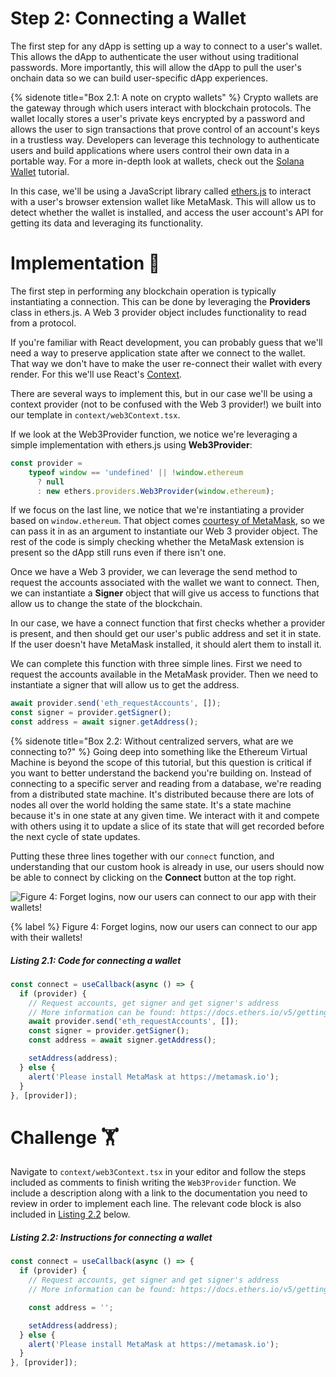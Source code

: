 # Step 2: Connecting a Wallet

The first step for any dApp is setting up a way to connect to a user's wallet. This allows the dApp to authenticate the user without using traditional passwords. More importantly, this will allow the dApp to pull the user's onchain data so we can build user-specific dApp experiences.

{% sidenote title="Box 2.1: A note on crypto wallets" %}
Crypto wallets are the gateway through which users interact with blockchain protocols. The wallet locally stores a user's private keys encrypted by a password and allows the user to sign transactions that prove control of an account's keys in a trustless way. Developers can leverage this technology to authenticate users and build applications where users control their own data in a portable way. For a more in-depth look at wallets, check out the [Solana Wallet](https://learn.figment.io/tutorials/solana-wallet-intro) tutorial.

In this case, we'll be using a JavaScript library called [ethers.js](https://docs.ethers.io/) to interact with a user's browser extension wallet like MetaMask. This will allow us to detect whether the wallet is installed, and access the user account's API for getting its data and leveraging its functionality.

# Implementation 🧩

The first step in performing any blockchain operation is typically instantiating a connection. This can be done by leveraging the **Providers** class in ethers.js. A Web 3 provider object includes functionality to read from a protocol.

If you're familiar with React development, you can probably guess that we'll need a way to preserve application state after we connect to the wallet. That way we don't have to make the user re-connect their wallet with every render. For this we'll use React's [Context](https://reactjs.org/docs/context.html).

There are several ways to implement this, but in our case we'll be using a context provider (not to be confused with the Web 3 provider!) we built into our template in `context/web3Context.tsx`. 

If we look at the Web3Provider function, we notice we're leveraging a simple implementation with ethers.js using **Web3Provider**:

```javascript
const provider =
    typeof window == 'undefined' || !window.ethereum
      ? null
      : new ethers.providers.Web3Provider(window.ethereum);
```

If we focus on the last line, we notice that we're instantiating a provider based on `window.ethereum`. That object comes [courtesy of MetaMask](https://docs.metamask.io/guide/ethereum-provider.html), so we can pass it in as an argument to instantiate our Web 3 provider object. The rest of the code is simply checking whether the MetaMask extension is present so the dApp still runs even if there isn't one. 

Once we have a Web 3 provider, we can leverage the send method to request the accounts associated with the wallet we want to connect. Then, we can instantiate a **Signer** object that will give us access to functions that allow us to change the state of the blockchain.

In our case, we have a connect function that first checks whether a provider is present, and then should get our user's public address and set it in state. If the user doesn't have MetaMask installed, it should alert them to install it.

We can complete this function with three simple lines. First we need to request the accounts available in the MetaMask provider. Then we need to instantiate a signer that will allow us to get the address.

```javascript
await provider.send('eth_requestAccounts', []);
const signer = provider.getSigner();
const address = await signer.getAddress();
```

{% sidenote title="Box 2.2: Without centralized servers, what are we connecting to?" %}
Going deep into something like the Ethereum Virtual Machine is beyond the scope of this tutorial, but this question is critical if you want to better understand the backend you're building on. Instead of connecting to a specific server and reading from a database, we're reading from a distributed state machine. It's distributed because there are lots of nodes all over the world holding the same state. It's a state machine because it's in one state at any given time. We interact with it and compete with others using it to update a slice of its state that will get recorded before the next cycle of state updates.

Putting these three lines together with our `connect` function, and understanding that our custom hook is already in use, our users should now be able to connect by clicking on the **Connect** button at the top right.

![Figure 4: Forget logins, now our users can connect to our app with their wallets!](https://raw.githubusercontent.com/figment-networks/learn-tutorials/mirror-tutorial/mirror/assets/meme.jpeg?raw=true)

{% label %}
Figure 4: Forget logins, now our users can connect to our app with their wallets!

##### _Listing 2.1: Code for connecting a wallet_
```javascript
const connect = useCallback(async () => {
  if (provider) {
    // Request accounts, get signer and get signer's address
    // More information can be found: https://docs.ethers.io/v5/getting-started/#getting-started--connecting
    await provider.send('eth_requestAccounts', []);
    const signer = provider.getSigner();
    const address = await signer.getAddress();

    setAddress(address);
  } else {
    alert('Please install MetaMask at https://metamask.io');
  }
}, [provider]);
```

# Challenge 🏋️

Navigate to `context/web3Context.tsx` in your editor and follow the steps included as comments to finish writing the `Web3Provider` function. We include a description along with a link to the documentation you need to review in order to implement each line. The relevant code block is also included in [Listing 2.2](#listing-22-instructions-for-connecting-a-wallet) below.

##### _Listing 2.2: Instructions for connecting a wallet_
```javascript
const connect = useCallback(async () => {
  if (provider) {
    // Request accounts, get signer and get signer's address
    // More information can be found: https://docs.ethers.io/v5/getting-started/#getting-started--connecting

    const address = '';

    setAddress(address);
  } else {
    alert('Please install MetaMask at https://metamask.io');
  }
}, [provider]);
```
